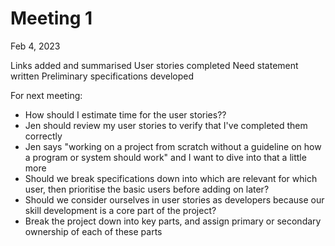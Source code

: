 # Meeting 1
Feb 4, 2023

Links added and summarised
User stories completed
Need statement written
Preliminary specifications developed

For next meeting:
- How should I estimate time for the user stories??
- Jen should review my user stories to verify that I've completed them correctly
- Jen says "working on a project from scratch without a guideline on how a program or system should work" and I want to dive into that a little more
- Should we break specifications down into which are relevant for which user, then prioritise the basic users before adding on later?
- Should we consider ourselves in user stories as developers because our skill development is a core part of the project?
- Break the project down into key parts, and assign primary or secondary ownership of each of these parts